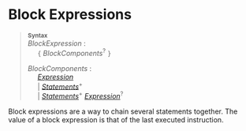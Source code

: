 # Block Expressions

> **<sup>Syntax</sup>**\
> _BlockExpression_ :\
> &nbsp;&nbsp;&nbsp;&nbsp; `{` _BlockComponents_<sup>?</sup> `}`
>
> _BlockComponents_ :\
> &nbsp;&nbsp;&nbsp;&nbsp;  [_Expression_](/expressions/index.md)\
> &nbsp;&nbsp;&nbsp;&nbsp; | [_Statements_](/statements/index.md)<sup>+</sup>\
> &nbsp;&nbsp;&nbsp;&nbsp; | [_Statements_](/statements/index.md)<sup>+</sup> [_Expression_](/expressions/index.md)<sup>?</sup>

Block expressions are a way to chain several statements together. The value of a block expression is that of the last executed instruction.
